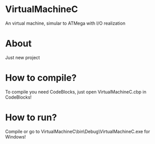 # VirtualMachineC
An virtual machine, simular to ATMega with I/O realization

# About
Just new project

# How to compile?
To compile you need CodeBlocks, just open VirtualMachineC.cbp in CodeBlocks!

# How to run?
Compile or go to VirtualMachineC\bin\Debug\VirtualMachineC.exe for Windows!
